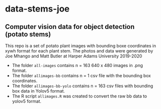 # data-stems-joe
## Computer vision data for object detection (potato stems)

This repo is a set of potato plant images with bounding boxe coordinates in xywh format for each plant stem. The photos and data were generated by Joe Mhango and Matt Butler at Harper Adams University 2019-2020

- The folder `all-images` contains n = 163  640 x 480 images in .png format.
- The folder `allimages-bb` contains n = 1 csv file with the bounding box coordinates.
- The folder `allimages-bb-yolo` contains n = 163 csv files with bounding box data in Yolov5 format.
- The R script `allimages.R` was created to convert the raw bb data to yolov5 format.

